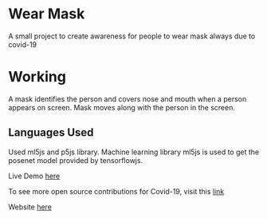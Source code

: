 # Wear Mask

A small project to create awareness for people to wear mask always due to covid-19

# Working

A mask identifies the person and covers nose and mouth when a person appears on screen. Mask moves along with the person in the screen.

## Languages Used 
 Used ml5js and p5js library.
 Machine learning library ml5js is used to get the posenet model provided by tensorflowjs.

Live Demo [here](https://mahendran-narayanan.github.io/mask.html)

To see more open source contributions for Covid-19, visit this [link](https://github.com/soroushchehresa/awesome-coronavirus)

Website [here](https://corona.js.org/)

